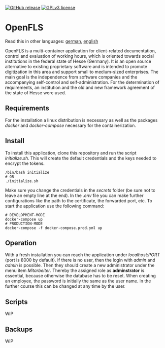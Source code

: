[![GitHub release](https://img.shields.io/badge/version-2.0.1-blue)](https://GitHub.com/Pendragonax/OpenFLS/releases/)
[![GPLv3 license](https://img.shields.io/badge/License-GPLv3-blue.svg)](http://perso.crans.org/besson/LICENSE.html)

# OpenFLS
Read this in other languages: [german](https://github.com/Pendragonax/OpenFLS/blob/master/README.de.md), [english](https://github.com/Pendragonax/OpenFLS/blob/master/README.md)

OpenFLS is a multi-container application for client-related documentation, control and evaluation of working hours, which is oriented towards social institutions in the federal state of Hesse (Germany).
It is an open source alternative to existing proprietary software and is intended to promote digitization in this area and support small to medium-sized enterprises.
The main goal is the independence from software companies and the accompanying self-control and self-administration.
For the determination of requirements, an institution and the old and new framework agreement of the state of Hesse were used.

## Requirements
For the installation a linux distribution is necessary as well as the packages *docker* and *docker-compose* necessary for the containerization.

## Install
To install this application, clone this repository and run the script *initialize.sh*.
This will create the default credentials and the keys needed to encrypt the tokens.

``` console
/bin/bash initialize
# OR
./initialize.sh
```

Make sure you change the credentials in the *secrets* folder (be sure not to leave an empty line at the end).
In the *.env* file you can make further configurations like the path to the certificate, the forwarded port, etc.
To start the application use the following command:

``` console
# DEVELOPMENT-MODE
docker-compose up
# PRODUCTION-MODE
docker-compose -f docker-compose.prod.yml up
```

## Operation
With a fresh installation you can reach the application under *localhost:PORT* (port is 8000 by default).
If there is no user, then the login with *admin* and *admin* is possible.
Then they should create a new administrator under the menu item *Mitarbeiter*.
Thereby the assigned role as **adminstrator** is essential, because otherwise the database has to be reset.
When creating an employee, the password is initially the same as the user name.
In the further course this can be changed at any time by the user.

## Scripts
WiP

## Backups
WiP